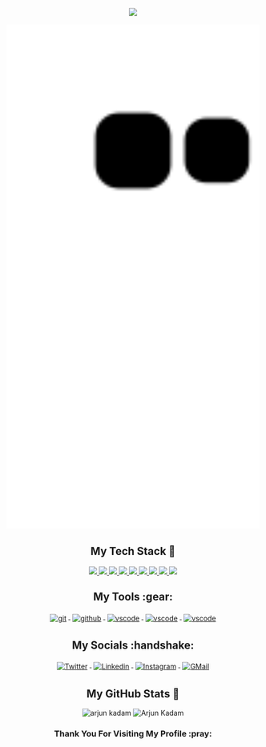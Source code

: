 <p align="center"><img src="https://github-hero-readme.vercel.app/api?username=arjun-kadam&linkedin=visual-arjun&twitter=visual_arjun47"/>

<p align="center"> <img src="https://github.com/arjun-kadam/arjun-kadam/blob/output/github-contribution-grid-snake.svg" width="1080" /> </p>
 
 <h2 align="center">My Tech Stack 🧰</h2>
<p align="center">
<a href="#">
<img src="https://raw.githubusercontent.com/klaasnicolaas/ColoredBadges/master/svg/dev/languages/html.svg">
</a>
<a href="#">
<img src="https://raw.githubusercontent.com/klaasnicolaas/ColoredBadges/master/svg/dev/languages/css3.svg">
</a>
<a href="">
<img src="https://raw.githubusercontent.com/klaasnicolaas/ColoredBadges/master/svg/dev/languages/js.svg">
</a> 
 
<a href="">
<img src="https://raw.githubusercontent.com/klaasnicolaas/ColoredBadges/master/svg/dev/languages/python.svg"  />
</a>
<a href="">
    <img src="https://raw.githubusercontent.com/klaasnicolaas/ColoredBadges/master/svg/dev/misc/cloud.svg">
</a>
 <a href="">
    <img src="https://raw.githubusercontent.com/klaasnicolaas/ColoredBadges/master/svg/dev/services/aws.svg">
</a>
<a href="">
    <img src="https://raw.githubusercontent.com/klaasnicolaas/ColoredBadges/master/svg/dev/services/azure.svg">
</a>
<a href="">
    <img src="https://raw.githubusercontent.com/klaasnicolaas/ColoredBadges/master/svg/dev/services/kubernetes.svg">
</a>
 <a href="">
    <img src="https://raw.githubusercontent.com/klaasnicolaas/ColoredBadges/master/svg/dev/tools/docker.svg">
</a>
</p>


<h2 align="center">My Tools :gear: </h2>
<p align="center">
<a href="https://git-scm.com">
<img src="https://raw.githubusercontent.com/klaasnicolaas/ColoredBadges/prod/svg/dev/tools/git.svg" alt="git" style="vertical-align:top; margin:4px">
</a>
<a href="https://github.com/">
<img src="https://raw.githubusercontent.com/klaasnicolaas/ColoredBadges/prod/svg/dev/services/github.svg" alt="github" style="vertical-align:top; margin:4px">
</a>
<a href="">
<img src="https://raw.githubusercontent.com/klaasnicolaas/ColoredBadges/master/svg/dev/tools/visualstudio_code.svg" alt="vscode" style="vertical-align:top; margin:4px">
</a>
<a href="">
<img src="https://raw.githubusercontent.com/klaasnicolaas/ColoredBadges/master/svg/dev/tools/jetbrains_intellij.svg" alt="vscode" style="vertical-align:top; margin:4px">
</a>
 <a href="">
<img src="https://raw.githubusercontent.com/klaasnicolaas/ColoredBadges/master/svg/devices/pc.svg" alt="vscode" style="vertical-align:top; margin:4px">
</a>
</p>


<h2 align="center">My Socials :handshake: </h2>
<p align="center">
<a href="https://twitter.com/visual_arjun47">
<img src="https://raw.githubusercontent.com/klaasnicolaas/ColoredBadges/master/svg/social/twitter.svg" alt="Twitter" style="vertical-align:top; margin:4px">
</a>
<a href="https://linkedin.com/in/visual-arjun">
<img src="https://raw.githubusercontent.com/klaasnicolaas/ColoredBadges/master/svg/social/linkedin.svg" alt="Linkedin" style="vertical-align:top; margin:4px">
</a>
<a href="https://instagram.com/visual_arjun47">
<img src="https://raw.githubusercontent.com/klaasnicolaas/ColoredBadges/prod/svg/social/instagram.svg" alt="Instagram" style="vertical-align:top; margin:4px">
</a>
<a href="mailto:arjunkadama29@gmail.com">
<img src="https://raw.githubusercontent.com/klaasnicolaas/ColoredBadges/prod/svg/social/gmail.svg" alt="GMail" style="vertical-align:top; margin:4px">
</a>
</p>

<h2 align="center">My GitHub Stats 📶</h2>


<p align="center"><img src="https://github-readme-stats.vercel.app/api?username=arjun-kadam&theme=dracula&show_icons=true" alt="arjun kadam" width="400" />
<img src="http://github-readme-streak-stats.herokuapp.com?user=arjun-kadam&theme=dracula&hide_border=false" alt ="Arjun Kadam" width="400" />
</p>

<h3 align="center">Thank You For Visiting My Profile :pray:</h3>
